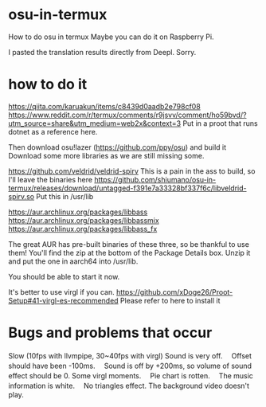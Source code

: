 # osu-in-termux
How to do osu in termux Maybe you can do it on Raspberry Pi.


I pasted the translation results directly from Deepl.
Sorry.

# how to do it

https://qiita.com/karuakun/items/c8439d0aadb2e798cf08
https://www.reddit.com/r/termux/comments/r9jsvv/comment/ho59bvd/?utm_source=share&utm_medium=web2x&context=3
Put in a proot that runs dotnet as a reference here.

Then download osu!lazer (https://github.com/ppy/osu) and build it
Download some more libraries as we are still missing some.

https://github.com/veldrid/veldrid-spirv
This is a pain in the ass to build, so I'll leave the binaries here
https://github.com/shiumano/osu-in-termux/releases/download/untagged-f391e7a33328bf337f6c/libveldrid-spirv.so
Put this in /usr/lib

https://aur.archlinux.org/packages/libbass
https://aur.archlinux.org/packages/libbassmix
https://aur.archlinux.org/packages/libbass_fx

The great AUR has pre-built binaries of these three, so be thankful to use them!
You'll find the zip at the bottom of the Package Details box.
Unzip it and put the one in aarch64 into /usr/lib.

You should be able to start it now.

It's better to use virgl if you can.
https://github.com/xDoge26/Proot-Setup#41-virgl-es-recommended
Please refer to here to install it

# Bugs and problems that occur
Slow (10fps with llvmpipe, 30~40fps with virgl)
Sound is very off.
　Offset should have been -100ms.
　Sound is off by +200ms, so volume of sound effect should be 0.
Some virgl moments.
　Pie chart is rotten.
　The music information is white.
　No triangles effect.
The background video doesn't play.
